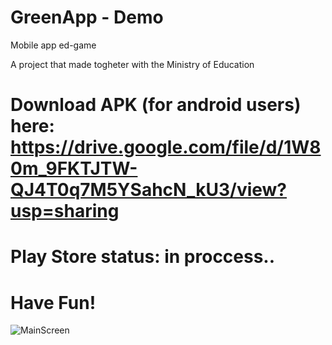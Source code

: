 # GreenApp - Demo
Mobile app ed-game

A project that made togheter with the Ministry of Education

# Download APK (for android users) here: https://drive.google.com/file/d/1W80m_9FKTJTW-QJ4T0q7M5YSahcN_kU3/view?usp=sharing
# Play Store status: in proccess..

# Have Fun!

![MainScreen](https://user-images.githubusercontent.com/80686692/126082548-cf6adb38-610a-41c1-9c6b-524fe0bad87e.jpeg)
